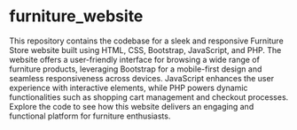 # furniture_website
This repository contains the codebase for a sleek and responsive Furniture Store website built using HTML, CSS, Bootstrap, JavaScript, and PHP. The website offers a user-friendly interface for browsing a wide range of furniture products, leveraging Bootstrap for a mobile-first design and seamless responsiveness across devices. JavaScript enhances the user experience with interactive elements, while PHP powers dynamic functionalities such as shopping cart management and checkout processes. Explore the code to see how this website delivers an engaging and functional platform for furniture enthusiasts.
